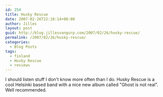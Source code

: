 ```yaml
---
id: 254
title: Husky Rescue
date: 2007-02-26T22:10:14+00:00
author: Jilles
layout: post
guid: http://blog.jillesvangurp.com/2007/02/26/husky-rescue/
permalink: /2007/02/26/husky-rescue/
categories:
  - Blog Posts
tags:
  - finland
  - Husky Rescue
  - reviews
---
```

I should listen stuff I don't know more often than I do. Husky Rescue is a cool Helsinki based band with a nice new album called "Ghost is not real". Well recommended.